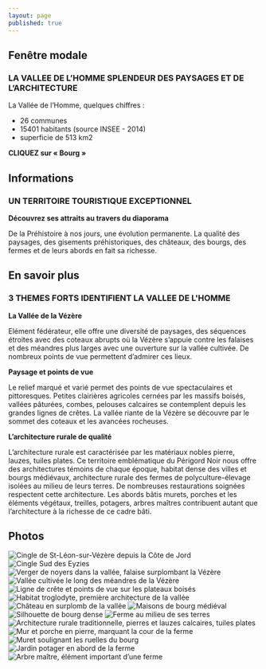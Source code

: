 ```yaml
---
layout: page
published: true
---
```


## Fenêtre modale

### LA VALLEE DE L’HOMME  SPLENDEUR DES PAYSAGES ET DE L’ARCHITECTURE

La Vallée de l’Homme, quelques chiffres : 

- 26 communes
- 15401 habitants (source INSEE - 2014)
- superficie de 513 km2

**CLIQUEZ sur « Bourg »**

## Informations

### UN TERRITOIRE TOURISTIQUE EXCEPTIONNEL

**Découvrez ses attraits au travers du diaporama**

De la Préhistoire à nos jours, une évolution permanente. La qualité des paysages, des gisements préhistoriques, des châteaux, des bourgs, des fermes et de leurs abords en fait sa richesse.


## En savoir plus
### 3 THEMES FORTS IDENTIFIENT LA VALLEE DE L'HOMME

**La Vallée de la Vézère**

Elément fédérateur, elle offre une diversité de paysages, des séquences étroites avec des coteaux abrupts où la Vézère s’appuie contre les falaises et des méandres plus larges avec une ouverture sur la vallée cultivée. De nombreux points de vue permettent d’admirer ces lieux.

**Paysage et points de vue**

Le relief marqué et varié permet des points de vue spectaculaires et pittoresques. Petites clairières agricoles cernées par les massifs boisés, vallées pâturées, combes, pelouses calcaires se contemplent depuis les grandes lignes de crêtes. La vallée riante de la Vézère se découvre par le sommet des coteaux et les avancées rocheuses.

**L’architecture rurale de qualité**

L’architecture rurale est caractérisée par les matériaux nobles pierre, lauzes, tuiles plates. Ce territoire emblématique du Périgord Noir nous offre des architectures témoins de chaque époque, habitat dense des villes et bourgs médiévaux, architecture rurale des fermes de polyculture-élevage isolées au milieu de leurs terres. De nombreuses restaurations soignées respectent cette architecture. Les abords bâtis murets, porches et les éléments végétaux, treilles, potagers, arbres maîtres contribuent autant que l’architecture à la richesse de ce cadre bâti.

## Photos
![Cingle de St-Léon-sur-Vézère depuis la Côte de Jord](/data/images/9/portrait/9_PORTRAIT_01.jpg)
![Cingle Sud des Eyzies](/data/images/9/portrait/9_PORTRAIT_02.jpg)
![Verger de noyers dans la vallée, falaise surplombant la Vézère](/data/images/9/portrait/9_PORTRAIT_03.jpg)
![Vallée cultivée le long des méandres de la Vézère](/data/images/9/portrait/9_PORTRAIT_04.jpg)
![Ligne de crête et points de vue sur les plateaux boisés](/data/images/9/portrait/9_PORTRAIT_05.jpg)
![Habitat troglodyte, première architecture de la vallée](/data/images/9/portrait/9_PORTRAIT_06.jpg)
![Château en surplomb de la vallée](/data/images/9/portrait/9_PORTRAIT_07.jpg)
![Maisons de bourg médiéval](/data/images/9/portrait/9_PORTRAIT_08.jpg)
![Silhouette de bourg dense](/data/images/9/portrait/9_PORTRAIT_09.jpg)
![Ferme au milieu de ses terres](/data/images/9/portrait/9_PORTRAIT_10.jpg)
![Architecture rurale traditionnelle, pierres et lauzes calcaires, tuiles plates](/data/images/9/portrait/9_PORTRAIT_11.jpg)
![Mur et porche en pierre, marquant la cour de la ferme](/data/images/9/portrait/9_PORTRAIT_12.jpg)
![Muret soulignant les ruelles du bourg](/data/images/9/portrait/9_PORTRAIT_13.jpg)
![Jardin potager en abord de la ferme](/data/images/9/portrait/9_PORTRAIT_14.jpg)
![Arbre maître, élément important d’une ferme](/data/images/9/portrait/9_PORTRAIT_15.jpg)